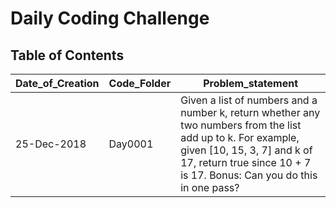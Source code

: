 # Daily Coding Challenge

## Table of Contents

| Date_of_Creation | Code_Folder | Problem_statement |
| ------- | -------- | ----------------- |
| 25-Dec-2018 | Day0001 | Given a list of numbers and a number k, return whether any two numbers from the list add up to k. For example, given [10, 15, 3, 7] and k of 17, return true since 10 + 7 is 17. Bonus: Can you do this in one pass? |
